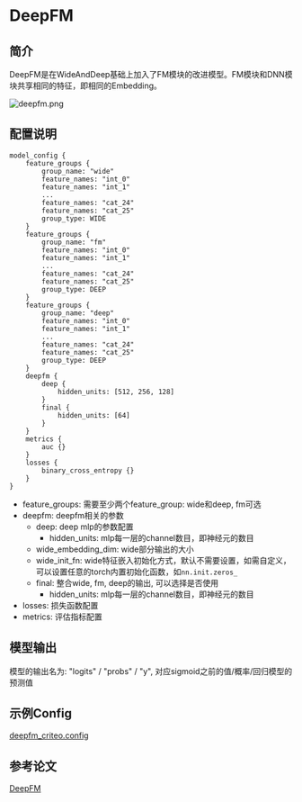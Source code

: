 # DeepFM

## 简介

DeepFM是在WideAndDeep基础上加入了FM模块的改进模型。FM模块和DNN模块共享相同的特征，即相同的Embedding。

![deepfm.png](../../images/models/deepfm.png)

## 配置说明

```
model_config {
    feature_groups {
        group_name: "wide"
        feature_names: "int_0"
        feature_names: "int_1"
        ...
        feature_names: "cat_24"
        feature_names: "cat_25"
        group_type: WIDE
    }
    feature_groups {
        group_name: "fm"
        feature_names: "int_0"
        feature_names: "int_1"
        ...
        feature_names: "cat_24"
        feature_names: "cat_25"
        group_type: DEEP
    }
    feature_groups {
        group_name: "deep"
        feature_names: "int_0"
        feature_names: "int_1"
        ...
        feature_names: "cat_24"
        feature_names: "cat_25"
        group_type: DEEP
    }
    deepfm {
        deep {
            hidden_units: [512, 256, 128]
        }
        final {
            hidden_units: [64]
        }
    }
    metrics {
        auc {}
    }
    losses {
        binary_cross_entropy {}
    }
}
```

- feature_groups: 需要至少两个feature_group: wide和deep, fm可选
- deepfm: deepfm相关的参数
  - deep: deep mlp的参数配置
    - hidden_units: mlp每一层的channel数目，即神经元的数目
  - wide_embedding_dim: wide部分输出的大小
  - wide_init_fn: wide特征嵌入初始化方式，默认不需要设置，如需自定义，可以设置任意的torch内置初始化函数，如`nn.init.zeros_`
  - final: 整合wide, fm, deep的输出, 可以选择是否使用
    - hidden_units: mlp每一层的channel数目，即神经元的数目
- losses: 损失函数配置
- metrics: 评估指标配置

## 模型输出

模型的输出名为: "logits" / "probs" / "y", 对应sigmoid之前的值/概率/回归模型的预测值

## 示例Config

[deepfm_criteo.config](https://tzrec.oss-cn-beijing.aliyuncs.com/config/models/deepfm_criteo.config)

## 参考论文

[DeepFM](https://arxiv.org/abs/1703.04247)

